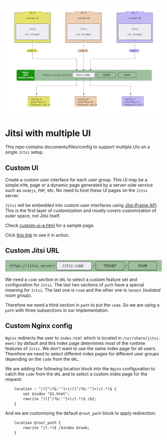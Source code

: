 ![Jitsi with multiple UI](docs/schema-multiple-ui.png)

# Jitsi with multiple UI

This repo contains documents/files/config to support multiple UIs on a single
`Jitsi` setup.

## Custom UI

Create a custom user interface for each user group. This UI may be a simple
`HTML` page or a dynamic page generated by a server-side service such as
`nodejs`, `PHP`, etc. No need to host these UI pages on the `Jitsi` server.

`Jitsi` will be embedded into custom user interfaces using
[Jitsi iFrame API](https://jitsi.github.io/handbook/docs/dev-guide/dev-guide-iframe).
This is the first layer of customization and mostly covers customization of
outer space, not Jitsi itself.

Check [custom-ui-a.html](templates/custom-ui/custom-ui-a.html) for a sample
page.

Click
[this link](https://nordeck.github.io/jitsi-multiple-ui/templates/custom-ui/custom-ui-a.html)
to see it in action.

## Custom Jitsi URL

![Custom Jitsi URL](docs/custom-jitsi-url.png)

We need a `code` section in `URL` to select a custom feature set and
configuration for `Jitsi`. The last two sections of `path` have a special
meaning for `Jitsi`. The last one is `room` and the other one is `tenant`
(_isolated room group_).

Therefore we need a third section in `path` to put the `code`. So we are using a
`path` with three subsections in our implementation.

## Custom Nginx config

`Nginx` redirects the user to `index.html` which is located in
`/usr/share/jitsi-meet/` by default and this index page determines most of
the runtime features of `Jitsi`. We don't want to use the same index page for
all users. Therefore we need to select different index pages for different user
groups depending on the `code` from the `URL`.

We are adding the following location block into the `Nginx` configuration to
catch the `code` from the `URL` and to select a custom index page for the
request:

```config
    location ~ ^/([^/?&:'"]+)/([^/?&:'"]+)/(.*)$ {
        set $index "$1.html";
        rewrite ^/([^/?&:'"]+)/(.*)$ /$2;
    }
```

And we are customizing the default `@root_path` block to apply redirection:

```config
    location @root_path {
        rewrite ^/(.*)$ /$index break;
    }
```
